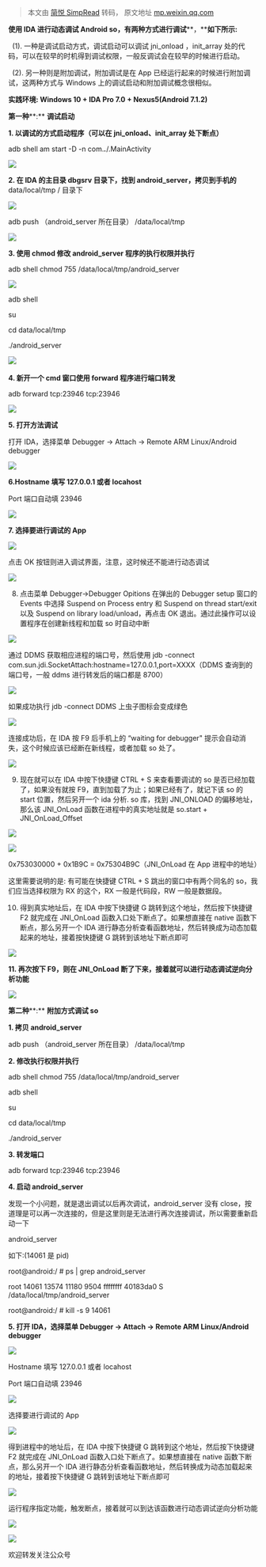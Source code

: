 > 本文由 [简悦 SimpRead](http://ksria.com/simpread/) 转码， 原文地址 [mp.weixin.qq.com](https://mp.weixin.qq.com/s?__biz=Mzg2NzUzNzk1Mw==&mid=2247484148&idx=1&sn=269ddfa70f832a9ef01df7402bb0e9d4&chksm=cebb47baf9ccceac5147bf99428ff0ebf1d37696268f0e5fc3be0417f7c0895ded50230e343c&scene=21#wechat_redirect)

**使用 IDA 进行动态调试 Android so，有两种方式进行调试****，****如下所示:**

  (1). 一种是调试启动方式，调试启动可以调试 jni_onload ，init_array 处的代码，可以在较早的时机得到调试权限，一般反调试会在较早的时候进行启动。

  (2). 另一种则是附加调试，附加调试是在 App 已经运行起来的时候进行附加调试，这两种方式与 Windows 上的调试启动和附加调试概念很相似。

**实践环境: Windows 10 + IDA Pro 7.0 + Nexus5(Android 7.1.2)**

**第一种****:** **调试启动**

**1. 以调试的方式启动程序（可以在 jni_onload、init_array 处下断点）**

adb shell am start -D -n com.***.***/.MainActivity

![](https://mmbiz.qpic.cn/mmbiz_png/LtmuVIq6tF01OoKCbZEMW0ZPL0WrX2Pu1EGm3EJicrl5iaDwKmOFG8PnADoxywqqb1SbegLVwAZfBZmCnv9OSkfg/640?wx_fmt=png)

**2. 在 IDA 的主目录 dbgsrv 目录下，找到 android_server，拷贝到手机的** data/local/tmp / 目录下

![](https://mmbiz.qpic.cn/mmbiz_png/LtmuVIq6tF01OoKCbZEMW0ZPL0WrX2PuB8rk7Fpic4l7Fp7KgGibfZnpMIvxBOItLv2ib6ILNp9glRl9zYtHEjic5A/640?wx_fmt=png)

adb push （android_server 所在目录） /data/local/tmp

![](https://mmbiz.qpic.cn/mmbiz_png/LtmuVIq6tF01OoKCbZEMW0ZPL0WrX2PubYeoySmmPsBiaicicQ697csMnn29Pia1SNAdXYKZxU2nmAfzrgmicvrxyjQ/640?wx_fmt=png)

**3. 使用 chmod 修改 android_server 程序的执行权限并执行**

adb shell chmod 755 /data/local/tmp/android_server 

![](https://mmbiz.qpic.cn/mmbiz_png/LtmuVIq6tF01OoKCbZEMW0ZPL0WrX2PuGJQWUqopic09HHb6DDZPxnEKmGvQqbCicPprAibXtfEgibUACbmGcrgrlw/640?wx_fmt=png)

adb shell

su

cd data/local/tmp

./android_server

![](https://mmbiz.qpic.cn/mmbiz_png/LtmuVIq6tF01OoKCbZEMW0ZPL0WrX2PujI511pmzuYlo8fScFat3xiaS3Q7rIqIJ5icBbt2Bdtz03HhuSGvnHcxA/640?wx_fmt=png) 

**4. 新开一个 cmd 窗口使用 forward 程序进行端口转发**

adb forward tcp:23946 tcp:23946

![](https://mmbiz.qpic.cn/mmbiz_png/LtmuVIq6tF01OoKCbZEMW0ZPL0WrX2PuoexUCqM8rOVZbQKvzQtVQDcEfeW6A8svLuDMiaETVibD2eysH9AoM8oQ/640?wx_fmt=png)

**5. 打开方法调试**

打开 IDA，选择菜单 Debugger -> Attach -> Remote ARM Linux/Android debugger

![](https://mmbiz.qpic.cn/mmbiz_png/LtmuVIq6tF01OoKCbZEMW0ZPL0WrX2PuaWazS0gScrERSqpT8PtnPFvfhucEGqTZPibkh1dx6Sr6r4ic2nyImyqA/640?wx_fmt=png)

**6.Hostname 填写 127.0.0.1 或者 locahost**

Port 端口自动填 23946 

![](https://mmbiz.qpic.cn/mmbiz_png/LtmuVIq6tF01OoKCbZEMW0ZPL0WrX2PuicbDdnbTIicicZCb1IW0PnNmgq4hENFrhE2hF55nSJVibkwmQWQzycbBFQ/640?wx_fmt=png)

**7. 选择要进行调试的 App**

![](https://mmbiz.qpic.cn/mmbiz_png/LtmuVIq6tF01OoKCbZEMW0ZPL0WrX2PuPkNNRYsbJOJ28Z93XXdTeRQsl4S1ozPO5mVU7nVtARuxnojLCgMytQ/640?wx_fmt=png)

点击 OK 按钮则进入调试界面，注意，这时候还不能进行动态调试

![](https://mmbiz.qpic.cn/mmbiz_png/LtmuVIq6tF01OoKCbZEMW0ZPL0WrX2PuYppIGRlSVu740sy9icrPeaWJ69axoygSlxq4nwZNUSeBLFicLnsqYic1Q/640?wx_fmt=png)

8. 点击菜单 Debugger->Debugger Opitions 在弹出的 Debugger setup 窗口的 Events 中选择 Suspend on Process entry 和 Suspend on thread start/exit 以及 Suspend on library load/unload，再点击 OK 退出。通过此操作可以设置程序在创建新线程和加载 so 时自动中断

![](https://mmbiz.qpic.cn/mmbiz_png/LtmuVIq6tF01OoKCbZEMW0ZPL0WrX2PukYuFAYc5iblqHAOSibic3B3BU2axKKSyJO8MpAyObbHKtCz1yngSXDDtQ/640?wx_fmt=png)

通过 DDMS 获取相应进程的端口号，然后使用 jdb -connect com.sun.jdi.SocketAttach:hostname=127.0.0.1,port=XXXX（DDMS 查询到的端口号，一般 ddms 进行转发后的端口都是 8700） 

![](https://mmbiz.qpic.cn/mmbiz_png/LtmuVIq6tF01OoKCbZEMW0ZPL0WrX2PuG14SZZC8ib5NaM3Yqgvm42qVUxj03VcG2o5A9ziahRiaFymo6FiaGqZCSA/640?wx_fmt=png)

如果成功执行 jdb -connect DDMS 上虫子图标会变成绿色 

![](https://mmbiz.qpic.cn/mmbiz_png/LtmuVIq6tF01OoKCbZEMW0ZPL0WrX2PuLzVXfI4icJxa3fE8keJSVcGRzlfLuiahf39RAvxq9M9FukVGjSiajAUNg/640?wx_fmt=png)

连接成功后，在 IDA 按 F9 后手机上的 “waiting for debugger" 提示会自动消失，这个时候应该已经断在新线程，或者加载 so 处了。

![](https://mmbiz.qpic.cn/mmbiz_png/LtmuVIq6tF01OoKCbZEMW0ZPL0WrX2Pu9QBDNtB1PNOjC5Oadniaulu7iabZ8QrzqRONaezTGMPasOibSXZ0QPFsw/640?wx_fmt=png)

9. 现在就可以在 IDA 中按下快捷键 CTRL + S 来查看要调试的 so 是否已经加载了，如果没有就按 F9，直到加载了为止；如果已经有了，就记下该 so 的 start 位置，然后另开一个 ida 分析. so 库，找到 JNI_ONLOAD 的偏移地址，那么该 JNI_OnLoad 函数在进程中的真实地址就是 so.start + JNI_OnLoad_Offset

![](https://mmbiz.qpic.cn/mmbiz_png/LtmuVIq6tF01OoKCbZEMW0ZPL0WrX2PuibNibQ4wMwgAohicMlSIr88OMF3u1xBavyv4icrtgw91iaJhOqVTkgbplJQ/640?wx_fmt=png)

![](https://mmbiz.qpic.cn/mmbiz_png/LtmuVIq6tF01OoKCbZEMW0ZPL0WrX2Pu4FyjlVsZt1OowTtQCrJA8kc2FMAzcich4gsb6NIeuJiaaohARqRtYaqA/640?wx_fmt=png)

0x753030000 + 0x1B9C = 0x75304B9C（JNI_OnLoad 在 App 进程中的地址）

这里需要说明的是: 有可能在快捷键 CTRL + S 跳出的窗口中有两个同名的 so，我们应当选择权限为 RX 的这个，RX 一般是代码段，RW 一般是数据段。

10. 得到真实地址后，在 IDA 中按下快捷键 G 跳转到这个地址，然后按下快捷键 F2 就完成在 JNI_OnLoad 函数入口处下断点了。如果想直接在 native 函数下断点，那么另开一个 IDA 进行静态分析查看函数地址，然后转换成为动态加载起来的地址，接着按快捷键 G 跳转到该地址下断点即可

![](https://mmbiz.qpic.cn/mmbiz_png/LtmuVIq6tF01OoKCbZEMW0ZPL0WrX2Putzt5ic65laWm9ickiaMS2nvUYTaiakswLpqCwia3frOiancnuXYRhLibC2zTA/640?wx_fmt=png)

**11. 再次按下 F9，则在 JNI_OnLoad 断了下来，接着就可以进行动态调试逆向分析功能**

![](https://mmbiz.qpic.cn/mmbiz_png/LtmuVIq6tF01OoKCbZEMW0ZPL0WrX2Puq54iaaK1wgicjvxBgicJwiagINEA6AF0bMibryPDsmjuKNVVMHiaReT55oBA/640?wx_fmt=png)

**第二种****:** **附加方式调试 so**

**1. 拷贝 android_server**

adb push （android_server 所在目录） /data/local/tmp

**2. 修改执行权限并执行**

adb shell chmod 755 /data/local/tmp/android_server

adb shell

su

cd data/local/tmp

./android_server

**3. 转发端口**

adb forward tcp:23946 tcp:23946

**4. 启动 android_server**

发现一个小问题，就是退出调试以后再次调试，android_server 没有 close，按道理是可以再一次连接的，但是这里则是无法进行再次连接调试，所以需要重新启动一下

android_server

如下:(14061 是 pid)

root@android:/ # ps | grep android_server

root 14061 13574 11180 9504 ffffffff 40183da0 S /data/local/tmp/android_server 

root@android:/ # kill -s 9 14061 

**5. 打开 IDA，选择菜单 Debugger -> Attach -> Remote ARM Linux/Android debugger**

![](https://mmbiz.qpic.cn/mmbiz_png/LtmuVIq6tF01OoKCbZEMW0ZPL0WrX2PuaWazS0gScrERSqpT8PtnPFvfhucEGqTZPibkh1dx6Sr6r4ic2nyImyqA/640?wx_fmt=png)

Hostname 填写 127.0.0.1 或者 locahost

Port 端口自动填 23946

![](https://mmbiz.qpic.cn/mmbiz_png/LtmuVIq6tF01OoKCbZEMW0ZPL0WrX2PuicbDdnbTIicicZCb1IW0PnNmgq4hENFrhE2hF55nSJVibkwmQWQzycbBFQ/640?wx_fmt=png)

选择要进行调试的 App

![](https://mmbiz.qpic.cn/mmbiz_png/LtmuVIq6tF01OoKCbZEMW0ZPL0WrX2Puew0W1FPAPucoTyQnxWSCgKJGV8yzwIWUDHuKjbFePo7jL7pDYl0JNQ/640?wx_fmt=png)

得到进程中的地址后，在 IDA 中按下快捷键 G 跳转到这个地址，然后按下快捷键 F2 就完成在 JNI_OnLoad 函数入口处下断点了。如果想直接在 native 函数下断点，那么另开一个 IDA 进行静态分析查看函数地址，然后转换成为动态加载起来的地址，接着按下快捷键 G 跳转到该地址下断点即可 

![](https://mmbiz.qpic.cn/mmbiz_png/LtmuVIq6tF01OoKCbZEMW0ZPL0WrX2PuAu1tgyOFgFXMSF2t9HRjcNiaibmD7qaWW8XKf8Y10Oex3RdnNtWk0bKA/640?wx_fmt=png)

运行程序指定功能，触发断点，接着就可以到达该函数进行动态调试逆向分析功能

![](https://mmbiz.qpic.cn/mmbiz_png/LtmuVIq6tF01OoKCbZEMW0ZPL0WrX2PuMNY96TxJOj8MheppYiaH5jyo26DmrHEvgiaXtNeJ84icZ4wPRH5F5egfw/640?wx_fmt=png)

![](https://mmbiz.qpic.cn/mmbiz_jpg/LtmuVIq6tF01OoKCbZEMW0ZPL0WrX2PuO2EicuYzyTq65NtwRn7z1boaYqCsq3EKxmhTdaJZ2KkolzibuNiciaEvkA/640?wx_fmt=jpeg)

欢迎转发关注公众号